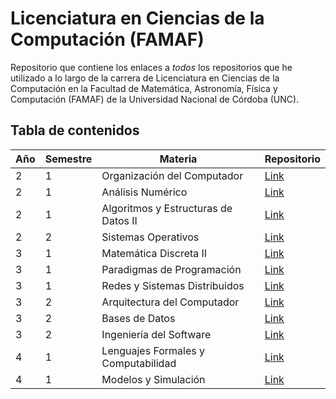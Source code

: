 # Licenciatura en Ciencias de la Computación (FAMAF)

Repositorio que contiene los enlaces a *todos* los repositorios que he utilizado a lo largo de la carrera de Licenciatura en Ciencias de la Computación en la Facultad de Matemática, Astronomía, Física y Computación (FAMAF) de la Universidad Nacional de Córdoba (UNC).

## Tabla de contenidos

| Año | Semestre | Materia | Repositorio |
| --- | -------- | ------- | ----------- |
| 2 | 1 | Organización del Computador | [Link](https://github.com/helcsnewsxd/famaf-computer_science-computer_organization) |
| 2 | 1 | Análisis Numérico | [Link](https://github.com/helcsnewsxd/famaf-computer_science-numerical_analysis) |
| 2 | 1 | Algoritmos y Estructuras de Datos II | [Link](https://github.com/helcsnewsxd/famaf-computer_science-data_structures_and_algorithms_ii) |
| 2 | 2 | Sistemas Operativos | [Link](https://github.com/helcsnewsxd/famaf-computer_science-operating_systems) |
| 3 | 1 | Matemática Discreta II | [Link](https://github.com/helcsnewsxd/famaf-computer_science-discrete_mathematics_ii) |
| 3 | 1 | Paradigmas de Programación | [Link](https://github.com/helcsnewsxd/famaf-computer_science-programming_paradigms) |
| 3 | 1 | Redes y Sistemas Distribuidos | [Link](https://github.com/helcsnewsxd/famaf-computer_science-networks_and_distributed_systems) |
| 3 | 2 | Arquitectura del Computador | [Link](https://github.com/helcsnewsxd/famaf-computer_science-computer_architecture) |
| 3 | 2 | Bases de Datos | [Link](https://github.com/helcsnewsxd/famaf-computer_science-databases) |
| 3 | 2 | Ingeniería del Software | [Link](https://github.com/helcsnewsxd/famaf-computer_science-software_engineering) |
| 4 | 1 | Lenguajes Formales y Computabilidad | [Link](https://github.com/helcsnewsxd/famaf-computer_science-formal_languages_and_computability) |
| 4 | 1 | Modelos y Simulación | [Link](https://github.com/helcsnewsxd/famaf-computer_science-models_and_simulation) |
